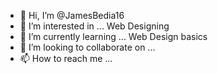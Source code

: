 - 👋 Hi, I’m @JamesBedia16
- 👀 I’m interested in ... Web Designing
- 🌱 I’m currently learning ... Web Design basics
- 💞️ I’m looking to collaborate on ...
- 📫 How to reach me ...

<!---
JamesBedia16/JamesBedia16 is a ✨ special ✨ repository because its `README.md` (this file) appears on your GitHub profile.
You can click the Preview link to take a look at your changes.
--->
